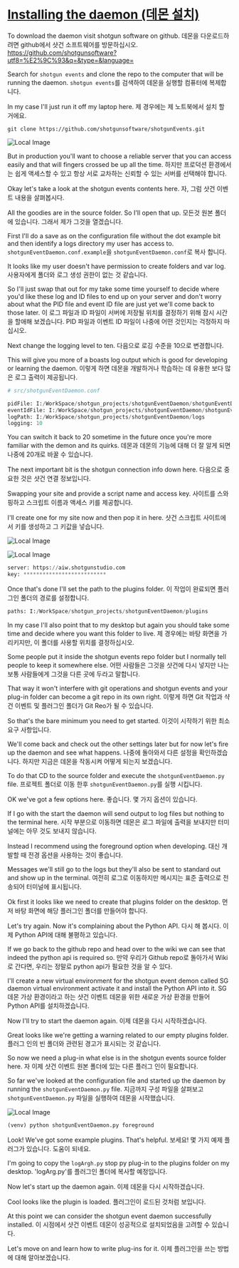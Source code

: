 # [Installing the daemon (데몬 설치)](https://youtu.be/YPZ1FWvhf7k?t=1m28s)

To download the daemon visit shotgun software on github.
데몬을 다운로드하려면 github에서 샷건 소프트웨어를 방문하십시오.
<https://github.com/shotgunsoftware?utf8=%E2%9C%93&q=&type=&language=>

Search for `shotgun events` and clone the repo to the computer that will be running the daemon.
`shotgun events`를 검색하여 데몬을 실행할 컴퓨터에 복제합니다.

In my case I'll just run it off my laptop here.
제 경우에는 제 노트북에서 설치 할 거에요.

```console
git clone https://github.com/shotgunsoftware/shotgunEvents.git
```

![Local Image](/img/4_daemon/2_Installing_the_daemon/1.png)

But in production you'll want to choose a reliable server that you can access easily and that will fingers crossed be up all the time.
하지만 프로덕션 환경에서는 쉽게 액세스할 수 있고 항상 서로 교차하는 신뢰할 수 있는 서버를 선택해야 합니다.

Okay let's take a look at the shotgun events contents here.
자, 그럼 샷건 이벤트 내용을 살펴봅시다.

All the goodies are in the source folder. So I'll open that up.
모든것 원본 폴더에 있습니다. 그래서 제가 그것을 열겠습니다.

First I'll do a save as on the configuration file without the dot example bit and then identify a logs directory my user has access to.
`shotgunEventDaemon.conf.example`을 `shotgunEventDaemon.conf`로 복사 합니다.

It looks like my user doesn't have permission to create folders and var log.
사용자에게 폴더와 로그 생성 권한이 없는 것 같습니다.

So I'll just swap that out for my take some time yourself to decide where you'd like these log and ID files to end up on your server and don't worry about what the PID file and event ID file are just yet we'll come back to those later.
이 로그 파일과 ID 파일이 서버에 저장될 위치를 결정하기 위해 잠시 시간을 할애해 보겠습니다. PID 파일과 이벤트 ID 파일이 나중에 어떤 것인지는 걱정하지 마십시오.

Next change the logging level to ten.
다음으로 로깅 수준을 10으로 변경합니다.

This will give you more of a boasts log output which is good for developing or learning the daemon.
이렇게 하면 데몬을 개발하거나 학습하는 데 유용한 보다 많은 로그 출력이 제공됩니다.

```python
# src/shotgunEventDaemon.conf

pidFile: I:/WorkSpace/shotgun_projects/shotgunEventDaemon/shotgunEventDaemon.pid
eventIdFile: I:/WorkSpace/shotgun_projects/shotgunEventDaemon/shotgunEventDaemon.id
logPath: I:/WorkSpace/shotgun_projects/shotgunEventDaemon/logs
logging: 10
```

You can switch it back to 20 sometime in the future once you're more  familiar with the demon and its quirks.
데몬과 데몬의 기능에 대해 더 잘 알게 되면 나중에 20개로 바꿀 수 있습니다.

The next important bit is the shotgun connection info down here.
다음으로 중요한 것은 샷건 연결 정보입니다.

Swapping your site and provide a script name and access key.
사이트를 스와핑하고 스크립트 이름과 액세스 키를 제공합니다.

I'll create one for my site now and then pop it in here.
샷건 스크립트 사이트에서 키를 생성하고 그 키값을 넣습니다.

![Local Image](/img/4_daemon/2_Installing_the_daemon/2.png)

![Local Image](/img/4_daemon/2_Installing_the_daemon/3.png)

```python
server: https://aiw.shotgunstudio.com
key: **************************
```

Once that's done I'll set the path to the plugins folder.
이 작업이 완료되면 플러그인 폴더의 경로를 설정합니다.

```python
paths: I:/WorkSpace/shotgun_projects/shotgunEventDaemon/plugins
```

In my case I'll also point that to my desktop but again you should take some time and decide where you want this folder to live.
제 경우에는 바탕 화면을 가리키지만, 이 폴더를 사용할 위치를 결정하십시오.

Some people put it inside the shotgun events repo folder but I normally tell people to keep it somewhere else.
어떤 사람들은 그것을 샷건에 다시 넣지만 나는 보통 사람들에게 그것을 다른 곳에 두라고 말합니다.

That way it won't interfere with git operations and shotgun events and your plug-in folder can become a git repo in its own right.
이렇게 하면 Git 작업과 샥건 이벤트 및 플러그인 폴더가 Git Reo가 될 수 있습니다.

So that's the bare minimum you need to get started.
이것이 시작하기 위한 최소 요구 사항입니다.

We'll come back and check out the other settings later but for now let's fire up the daemon and see what happens.
나중에 돌아와서 다른 설정을 확인하겠습니다. 하지만 지금은 데몬을 작동시켜 어떻게 되는지 보겠습니다.

To do that CD to the source folder and execute the `shotgunEventDaemon.py` file.
프로젝트 폴더로 이동 한후 `shotgunEventDaemon.py`를 실행 시킵니다.

OK we've got a few options here.
좋습니다. 몇 가지 옵션이 있습니다.

If I go with the start the daemon will send output to log files but nothing to the terminal here.
시작 부분으로 이동하면 데몬은 로그 파일에 출력을 보내지만 터미널에는 아무 것도 보내지 않습니다.

Instead I recommend using the foreground option when developing.
대신 개발할 때 전경 옵션을 사용하는 것이 좋습니다.

Messages we'll still go to the logs but they'll also be sent to standard out and show up in the terminal.
여전히 로그로 이동하지만 메시지는 표준 출력으로 전송되어 터미널에 표시됩니다.

Ok first it looks like we need to create that plugins folder on the desktop.
먼저 바탕 화면에 해당 플러그인 폴더를 만들어야 합니다.

Let's try again. Now it's complaining about the Python API.
다시 해 봅시다. 이제 Python API에 대해 불평하고 있습니다.

If we go back to the github repo and head over to the wiki we can see that indeed the python api is required so.
만약 우리가 Github repo로 돌아가서 Wiki로 간다면, 우리는 정말로 python api가 필요한 것을 알 수 있다.

I'll create a new virtual environment for the shotgun event demon called SG daemon virtual environment activate it and install the Python API into it.
SG 데몬 가상 환경이라고 하는 샷건 이벤트 데몬을 위한 새로운 가상 환경을 만들어 Python API를 설치하겠습니다.

Now I'll try to start the daemon again.
이제 데몬을 다시 시작하겠습니다.

Great looks like we're getting a warning related to our empty plugins folder.
플러그 인의 빈 폴더와 관련된 경고가 표시되는 것 같습니다.

So now we need a plug-in what else is in the shotgun events source folder here.
자 이제 샷건 이벤트 원본 폴더에 있는 다른 플러그 인이 필요합니다.

So far we've looked at the configuration file and started up the daemon by running the `shotgunEventDaemon.py` file.
지금까지 구성 파일을 살펴보고 `shotgunEventDaemon.py` 파일을 실행하여 데몬을 시작했습니다.

![Local Image](/img/4_daemon/2_Installing_the_daemon/4.png)

```python
(venv) python shotgunEventDaemon.py foreground
```

Look! We've got some example plugins. That's helpful.
보세요! 몇 가지 예제 플러그가 있습니다. 도움이 되네요.

I'm going to copy the `logArgh.py` stop py plug-in to the plugins folder on my desktop.
'logArg.py'를 플러그인 폴더에 복사할 예정입니다.

Now let's start up the daemon again.
이제 데몬을 다시 시작하겠습니다.

Cool looks like the plugin is loaded.
플러그인이 로드된 것처럼 보입니다.

At this point we can consider the shotgun event daemon successfully installed.
이 시점에서 샷건 이벤트 데몬이 성공적으로 설치되었음을 고려할 수 있습니다.

Let's move on and learn how to write plug-ins for it.
이제 플러그인을 쓰는 방법에 대해 알아보겠습니다.
